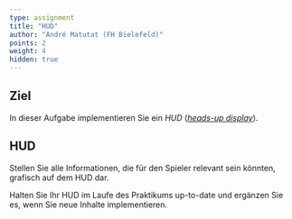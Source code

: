```yaml
---
type: assignment
title: "HUD"
author: "André Matutat (FH Bielefeld)"
points: 2
weight: 4
hidden: true
---
```


## Ziel

In dieser Aufgabe implementieren Sie ein _HUD_ ([_heads-up display_](https://en.wikipedia.org/wiki/Heads-up_display_(video_games))).

## HUD

Stellen Sie alle Informationen, die für den Spieler relevant sein könnten, grafisch auf dem HUD dar.

Halten Sie Ihr HUD im Laufe des Praktikums up-to-date und ergänzen Sie es, wenn Sie neue Inhalte implementieren.
